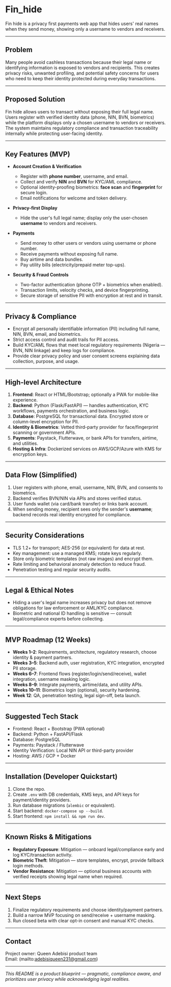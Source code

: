 # Fin_hide

Fin hide is a privacy first payments web app that hides users' real names when they send money, showing only a username to vendors and receivers.

---

## Problem

Many people avoid cashless transactions because their legal name or identifying information is exposed to vendors and recipients. This creates privacy risks, unwanted profiling, and potential safety concerns for users who need to keep their identity protected during everyday transactions.

---

## Proposed Solution

Fin hide allows users to transact without exposing their full legal name. Users register with verified identity data (phone, NIN, BVN, biometrics) while the platform displays only a chosen username to vendors or receivers. The system maintains regulatory compliance and transaction traceability internally while protecting user-facing identity.

---

## Key Features (MVP)

- **Account Creation & Verification**
    - Register with **phone number**, username, and email.
    - Collect and verify **NIN** and **BVN** for KYC/AML compliance.
    - Optional identity-proofing biometrics: **face scan** and **fingerprint** for secure login.
    - Email notifications for welcome and token delivery.
    
- **Privacy-first Display**
    - Hide the user's full legal name; display only the user-chosen **username** to vendors and receivers.

- **Payments**
    - Send money to other users or vendors using username or phone number.
    - Receive payments without exposing full name.
    - Buy airtime and data bundles.
    - Pay utility bills (electricity/prepaid meter top-ups).

- **Security & Fraud Controls**
    - Two-factor authentication (phone OTP + biometrics when enabled).
    - Transaction limits, velocity checks, and device fingerprinting.
    - Secure storage of sensitive PII with encryption at rest and in transit.

---

## Privacy & Compliance

- Encrypt all personally identifiable information (PII) including full name, NIN, BVN, email, and biometrics.
- Strict access control and audit trails for PII access.
- Build KYC/AML flows that meet local regulatory requirements (Nigeria — BVN, NIN linkage) and keep logs for compliance.
- Provide clear privacy policy and user consent screens explaining data collection, purpose, and usage.

---

## High-level Architecture

1. **Frontend**: React or HTML/Bootstrap; optionally a PWA for mobile-like experience.
2. **Backend**: Python (Flask/FastAPI) — handles authentication, KYC workflows, payments orchestration, and business logic.
3. **Database**: PostgreSQL for transactional data. Encrypted store or column-level encryption for PII.
4. **Identity & Biometrics**: Vetted third-party provider for face/fingerprint scanning or government APIs.
5. **Payments**: Paystack, Flutterwave, or bank APIs for transfers, airtime, and utilities.
6. **Hosting & Infra**: Dockerized services on AWS/GCP/Azure with KMS for encryption keys.

---

## Data Flow (Simplified)

1. User registers with phone, email, username, NIN, BVN, and consents to biometrics.
2. Backend verifies BVN/NIN via APIs and stores verified status.
3. User funds wallet (via card/bank transfer) or links bank account.
4. When sending money, recipient sees only the sender's **username**; backend records real identity encrypted for compliance.

---

## Security Considerations

- TLS 1.2+ for transport; AES-256 (or equivalent) for data at rest.
- Key management: use a managed KMS; rotate keys regularly.
- Store only biometric templates (not raw images) and encrypt them.
- Rate limiting and behavioral anomaly detection to reduce fraud.
- Penetration testing and regular security audits.

---

## Legal & Ethical Notes

- Hiding a user's legal name increases privacy but does not remove obligations for law enforcement or AML/KYC compliance.  
- Biometric and national ID handling is sensitive — consult legal/compliance experts before collecting.

---

## MVP Roadmap (12 Weeks)

- **Weeks 1–2**: Requirements, architecture, regulatory research, choose identity & payment partners.  
- **Weeks 3–5**: Backend auth, user registration, KYC integration, encrypted PII storage.  
- **Weeks 6–7**: Frontend flows (register/login/send/receive), wallet integration, username masking logic.  
- **Weeks 8–9**: Integrate payments, airtime/data, and utility APIs.  
- **Weeks 10–11**: Biometrics login (optional), security hardening.  
- **Week 12**: QA, penetration testing, legal sign-off, beta launch.

---

## Suggested Tech Stack

- Frontend: React + Bootstrap (PWA optional)  
- Backend: Python + FastAPI/Flask  
- Database: PostgreSQL  
- Payments: Paystack / Flutterwave  
- Identity Verification: Local NIN API or third-party provider  
- Hosting: AWS / GCP + Docker  

---

## Installation (Developer Quickstart)

1. Clone the repo.  
2. Create `.env` with DB credentials, KMS keys, and API keys for payment/identity providers.  
3. Run database migrations (`alembic` or equivalent).  
4. Start backend: `docker-compose up --build`.  
5. Start frontend: `npm install && npm run dev`.

---

## Known Risks & Mitigations

- **Regulatory Exposure**: Mitigation — onboard legal/compliance early and log KYC/transaction activity.  
- **Biometric Theft**: Mitigation — store templates, encrypt, provide fallback login methods.  
- **Vendor Resistance**: Mitigation — optional business accounts with verified receipts showing legal name when required.

---

## Next Steps

1. Finalize regulatory requirements and choose identity/payment partners.  
2. Build a narrow MVP focusing on send/receive + username masking.  
3. Run closed beta with clear opt-in consent and manual KYC checks.

---

## Contact

Project owner: Queen Adebisi product team  
Email: (mailto:adebisiqueen231@gmail.com) 

---

*This README is a product blueprint — pragmatic, compliance aware, and prioritizes user privacy while acknowledging legal realities.*
